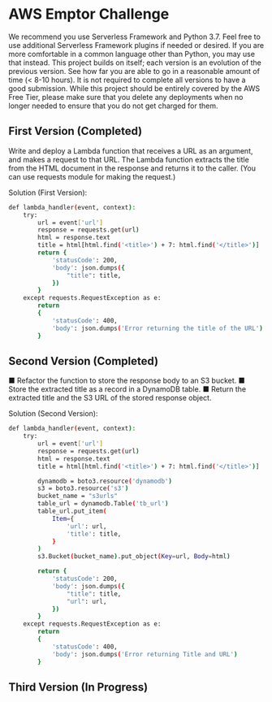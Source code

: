 # AWS Emptor Challenge

We recommend you use ​Serverless Framework​ and ​Python 3.7​. Feel free to use additional ​Serverless Framework plugins​ if needed or desired. If you are more comfortable in a common language other than Python, you may use that instead.
This project builds on itself; each version is an evolution of the previous version. See how far you are able to go in a reasonable amount of time (< 8-10 hours). It is not required to complete all versions to have a good submission.
While this project should be entirely covered by the ​AWS Free Tier​, please make sure that you delete any deployments when no longer needed to ensure that you do not get charged for them.


## First Version (Completed)

Write and deploy a ​Lambda​ function that receives a URL as an argument,
and makes a request to that URL. The Lambda function extracts the title from the HTML document in the response and returns it to the caller. (You can use ​requests​ module for making the request.)

Solution (First Version):
```bash
def lambda_handler(event, context):
    try:
        url = event['url']
        response = requests.get(url)
        html = response.text
        title = html[html.find('<title>') + 7: html.find('</title>')]
        return {
            'statusCode': 200,
            'body': json.dumps({
                "title": title,
            })
        }
    except requests.RequestException as e:
        return
        {
            'statusCode': 400,
            'body': json.dumps('Error returning the title of the URL')
        }
```

## Second Version (Completed)

■ Refactor the function to store the response body to an ​S3 bucket​.
■ Store the extracted title as a record in a ​DynamoDB table.
■ Return the extracted title and the S3 URL of the stored response object.

Solution (Second Version):
```bash
def lambda_handler(event, context):
    try:
        url = event['url']
        response = requests.get(url)
        html = response.text
        title = html[html.find('<title>') + 7: html.find('</title>')]

        dynamodb = boto3.resource('dynamodb')
        s3 = boto3.resource('s3')
        bucket_name = "s3urls"
        table_url = dynamodb.Table('tb_url')
        table_url.put_item(
            Item={
                'url': url,
                'title': title,
            }
        )
        s3.Bucket(bucket_name).put_object(Key=url, Body=html)

        return {
            'statusCode': 200,
            'body': json.dumps({
                "title": title,
                "url": url,
            })
        }
    except requests.RequestException as e:
        return
        {
            'statusCode': 400,
            'body': json.dumps('Error returning Title and URL')
        }
```

## Third Version (In Progress)
